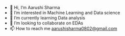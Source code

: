 - 👋 Hi, I’m Aarushi Sharma 
- 👀 I’m interested in Machine Learning and Data science
- 🌱 I’m currently learning Data analysis 
- 💞️ I’m looking to collaborate on EDAs
- 📫 How to reach me aarushisharma0802@gmail.com 

